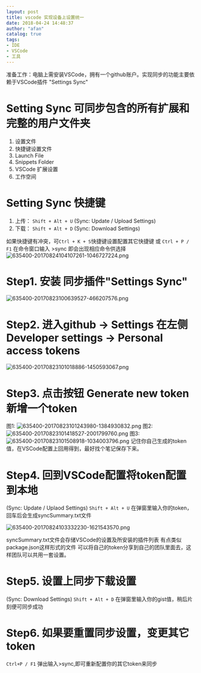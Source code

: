 ```yaml
---
layout: post
title: vscode 实现设备上设置统一
date: 2018-04-24 14:48:37
author: "afan"
catalog: true
tags:
- IDE
- VSCode
- 工具
---
```

准备工作：电脑上需安装VSCode，拥有一个github账户。实现同步的功能主要依赖于VSCode插件 "Settings Sync"

# Setting Sync 可同步包含的所有扩展和完整的用户文件夹
1. 设置文件
2. 快捷键设置文件
3. Launch File
4. Snippets Folder
5. VSCode 扩展设置
6. 工作空间

# Setting Sync 快捷键
1. 上传： `Shift + Alt + U` (Sync: Update / Upload Settings)
2. 下载： `Shift + Alt + D` (Sync: Download  Settings)

如果快捷键有冲突，可`Ctrl + K + S`快捷键设置配置其它快捷键 或 `Ctrl + P / F1` 在命令窗口输入 >sync 即会出现相应命令供选择
![635400-20170824104107261-1046727224.png](https://upload-images.jianshu.io/upload_images/7323128-6b887c855f200189.png?imageMogr2/auto-orient/strip%7CimageView2/2/w/1240)


# Step1. 安装 同步插件"Settings Sync"
![635400-20170823100639527-466207576.png](https://upload-images.jianshu.io/upload_images/7323128-78990ea142e0f083.png?imageMogr2/auto-orient/strip%7CimageView2/2/w/1240)

# Step2. 进入github -> Settings 在左侧 Developer settings -> Personal access tokens 

![635400-20170823101018886-1450593067.png](https://upload-images.jianshu.io/upload_images/7323128-72b710b21917ce93.png?imageMogr2/auto-orient/strip%7CimageView2/2/w/1240)

# Step3. 点击按钮 Generate new token 新增一个token

图1:
![635400-20170823101243980-1384930832.png](https://upload-images.jianshu.io/upload_images/7323128-a9e06366f6acbf24.png?imageMogr2/auto-orient/strip%7CimageView2/2/w/1240)
图2:
![635400-20170823101418527-2001799760.png](https://upload-images.jianshu.io/upload_images/7323128-2f69bf05699ce6a7.png?imageMogr2/auto-orient/strip%7CimageView2/2/w/1240)
图3:
![635400-20170823101508918-1034003796.png](https://upload-images.jianshu.io/upload_images/7323128-8d5ebc31a1a3cd97.png?imageMogr2/auto-orient/strip%7CimageView2/2/w/1240)
记住你自己生成的token值，在VSCode配置上回用得到，最好找个笔记保存下来。

# Step4. 回到VSCode配置将token配置到本地
(Sync: Update / Uplaod Settings) `Shift + Alt + U` 在弹窗里输入你的token， 回车后会生成syncSummary.txt文件

![635400-20170824103332230-1621543570.png](https://upload-images.jianshu.io/upload_images/7323128-4561bc7955172c6f.png?imageMogr2/auto-orient/strip%7CimageView2/2/w/1240)

syncSummary.txt文件会存储VSCode的设置及所安装的插件列表
有点类似package.json这样形式的文件
可以将自己的token分享到自己的团队里面去，这样团队可以共用一套设置。 

# Step5. 设置上同步下载设置
(Sync: Download  Settings) `Shift + Alt + D` 在弹窗里输入你的gist值，稍后片刻便可同步成功

# Step6. 如果要重置同步设置，变更其它token
`Ctrl+P / F1` 弹出输入>sync,即可重新配置你的其它token来同步
